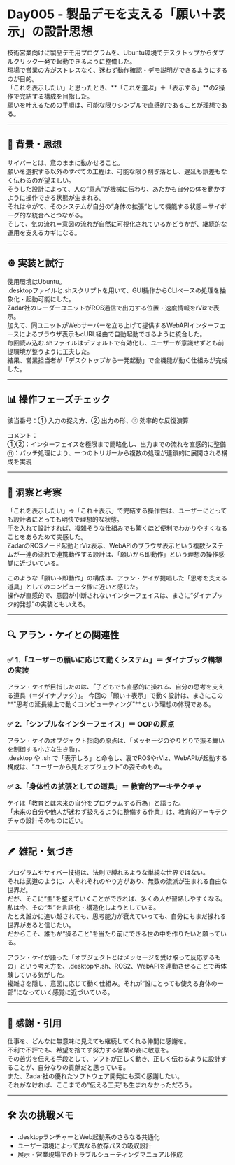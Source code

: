 
# Day005 - 製品デモを支える「願い＋表示」の設計思想

技術営業向けに製品デモ用プログラムを、Ubuntu環境でデスクトップからダブルクリック一発で起動できるように整備した。  
現場で営業の方がストレスなく、迷わず動作確認・デモ説明ができるようにするのが目的。  
「これを表示したい」と思ったとき、**「これを選ぶ」＋「表示する」**の2操作で完結する構成を目指した。  
願いを叶えるための手順は、可能な限りシンプルで直感的であることが理想である。

---

## 🧠 背景・思想

サイバーとは、意のままに動かせること。  
願いを選択する以外のすべての工程は、可能な限り削ぎ落とし、遅延も誤差もなく伝わるのが望ましい。  
そうした設計によって、人の“意志”が機械に伝わり、あたかも自分の体を動かすように操作できる状態が生まれる。  
それはやがて、そのシステムが自分の“身体の拡張”として機能する状態＝サイボーグ的な統合へとつながる。  
そして、気の流れ＝意図の流れが自然に可視化されているかどうかが、継続的な運用を支えるカギになる。

---

## ⚙️ 実装と試行

使用環境はUbuntu。  
.desktopファイルと.shスクリプトを用いて、GUI操作からCLIベースの処理を抽象化・起動可能にした。  
Zadar社のレーダーユニットがROS通信で出力する位置・速度情報をrVizで表示。  
加えて、同ユニットがWebサーバーを立ち上げて提供するWebAPIインターフェースによるブラウザ表示もcURL経由で自動起動できるように統合した。  
毎回読み込む.shファイルはデフォルトで有効化し、ユーザーが意識せずとも前提環境が整うように工夫した。  
結果、営業担当者が「デスクトップから一発起動」で全機能が動く仕組みが完成した。

---

## 📊 操作フェーズチェック

該当番号：① 入力の捉え方、② 出力の形、⑪ 効率的な反復演算  

コメント：  
①②：インターフェイスを極限まで簡略化し、出力までの流れを直感的に整備  
⑪：バッチ処理により、一つのトリガーから複数の処理が連鎖的に展開される構成を実現

---

## 🔁 洞察と考察

「これを表示したい」→「これ＋表示」で完結する操作性は、ユーザーにとっても設計者にとっても明快で理想的な状態。  
手を入れて設計すれば、複雑そうな仕組みでも驚くほど便利でわかりやすくなることをあらためて実感した。  
ZadarのROSノード起動とrViz表示、WebAPIのブラウザ表示という複数システムが一連の流れで連携動作する設計は、「願いから即動作」という理想の操作感覚に近づいている。  

このような「願い→即動作」の構成は、アラン・ケイが提唱した「思考を支える道具」としてのコンピュータ像に近いと感じた。  
操作が直感的で、意図が中断されないインターフェイスは、まさに“ダイナブック的発想”の実装ともいえる。

---

## 🔍 アラン・ケイとの関連性

### ✅ 1.「ユーザーの願いに応じて動くシステム」＝ ダイナブック構想の実装  
アラン・ケイが目指したのは、「子どもでも直感的に操れる、自分の思考を支える道具（＝ダイナブック）」。
今回の「願い＋表示」で動く設計は、まさにこの**"思考の延長線上で動くコンピューティング"**という理想の体現である。

### ✅ 2.「シンプルなインターフェイス」＝ OOPの原点  
アラン・ケイのオブジェクト指向の原点は、「メッセージのやりとりで振る舞いを制御する小さな生き物」。  
.desktop や .sh で「表示しろ」と命令し、裏でROSやrViz、WebAPIが起動する構成は、“ユーザーから見たオブジェクト”の姿そのもの。

### ✅ 3.「身体性の拡張としての道具」＝ 教育的アーキテクチャ  
ケイは「教育とは未来の自分をプログラムする行為」と語った。  
「未来の自分や他人が迷わず扱えるように整備する作業」は、教育的アーキテクチャの設計そのものに近い。

---

## 🪶 雑記・気づき

プログラムやサイバー技術は、法則で縛れるような単純な世界ではない。  
それは武道のように、人それぞれのやり方があり、無数の流派が生まれる自由な世界だ。  
だが、そこに“型”を整えていくことができれば、多くの人が習熟しやすくなる。  
私は今、その“型”を言語化・構造化しようとしている。  
たとえ誰かに追い越されても、思考能力が衰えていっても、自分にもまだ操れる世界があると信じたい。  
だからこそ、誰もが“操ること”を当たり前にできる世の中を作りたいと願っている。

アラン・ケイが語った「オブジェクトとはメッセージを受け取って反応するもの」という考え方を、.desktopや.sh、ROS2、WebAPIを連動させることで再体験している気がした。  
複雑さを隠し、意図に応じて動く仕組み。それが“誰にとっても使える身体の一部”になっていく感覚に近づいている。

---

## 🙏 感謝・引用

仕事を、どんなに無意味に見えても継続してくれる仲間に感謝を。  
不利で不評でも、希望を捨てず努力する営業の姿に敬意を。  
その苦労を伝える手段として、ソフトが正しく動き、正しく伝わるように設計することが、自分なりの貢献だと思っている。  
また、Zadar社の優れたソフトウェア開発にも深く感謝したい。  
それがなければ、ここまでの“伝える工夫”も生まれなかっただろう。

---

## 🛠 次の挑戦メモ

- .desktopランチャーとWeb起動系のさらなる共通化  
- ユーザー環境によって異なる依存パスの吸収設計  
- 展示・営業現場でのトラブルシューティングマニュアル作成  
